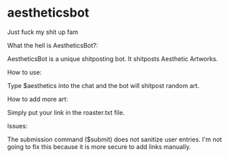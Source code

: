 # aestheticsbot
Just fuck my shit up fam

What the hell is AestheticsBot?:

AestheticsBot is a unique shitposting bot. It shitposts Aesthetic Artworks.

How to use:

Type $aesthetics into the chat and the bot will shitpost random art.

How to add more art:

Simply put your link in the roaster.txt file.


Issues:

The submission command ($submit) does not sanitize user entries. I'm not going to fix this because it is more secure to add links manually.
